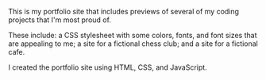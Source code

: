 This is my portfolio site that includes previews of several of my coding projects that I'm most proud of. 

These include: a CSS stylesheet with some colors, fonts, and font sizes that are appealing to me; a site for a fictional chess club; and a site for a fictional 
cafe.

I created the portfolio site using HTML, CSS, and JavaScript.
